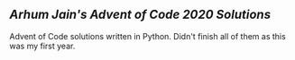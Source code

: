 ## _Arhum Jain's Advent of Code 2020 Solutions_
Advent of Code solutions written in Python. Didn't finish all of them as this was my first year.
